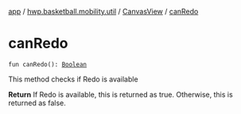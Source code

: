 [app](../../index.md) / [hwp.basketball.mobility.util](../index.md) / [CanvasView](index.md) / [canRedo](.)

# canRedo

`fun canRedo(): `[`Boolean`](https://kotlinlang.org/api/latest/jvm/stdlib/kotlin/-boolean/index.html)

This method checks if Redo is available

**Return**
If Redo is available, this is returned as true. Otherwise, this is returned as false.

